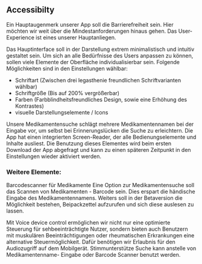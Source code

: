 ## Accessibilty

Ein Hauptaugenmerk unserer App soll die Barrierefreiheit sein. Hier möchten wir weit über die Mindestanforderungen hinaus gehen. Das User-Experience ist eines unserer Hauptanliegen.


Das Hauptinterface soll in der Darstellung extrem minimalistisch und intuitiv gestaltet sein. Um sich an alle Bedürfnisse des Users anpassen zu können, sollen viele Elemente der Oberfläche individualisierbar sein. 
Folgende Möglichkeiten sind in den Einstellungen wählbar:
- Schriftart (Zwischen drei legasthenie freundlichen Schriftvarianten wählbar)
- Schriftgröße (Bis auf 200% vergrößerbar)
- Farben (Farbblindheitsfreundliches Design, sowie eine Erhöhung des Kontrastes)
- visuelle Darstellungselemente / Icons

Unsere Medikamentensuche schlägt mehrere Medikamentennamen bei der Eingabe vor, um selbst bei Erinnerungslücken die Suche zu erleichtern. Die App hat einen integrierten Screen-Reader, der alle Bedienungselemente und Inhalte ausliest. Die Benutzung dieses Elementes wird beim ersten Download der App abgefragt und kann zu einen späteren Zeitpunkt in den Einstellungen wieder aktiviert werden.

### Weitere Elemente:

Barcodescanner für Medikamente
Eine Option zur Medikamentensuche soll das Scannen von Medikamenten - Barcode sein. Dies erspart die händische Eingabe des Medikamentennamens. Weiters soll in der Betaversion die Möglichkeit bestehen, Beipackzettel aufzurufen und sich diese auslesen zu lassen. 

Mit Voice device control ermöglichen wir nicht nur eine optimierte Steuerung für sehbeeinträchtigte Nutzer,
sondern bieten auch Benutzern mit muskulären Beeinträchtigungen oder rheumatischen Erkrankungen eine alternative Steuermöglichkeit. Dafür benötigen wir Erlaubnis für den Audiozugriff auf dem Mobilgerät. Stimmunterstütze Suche kann anstelle von Medikamentenname- Eingabe oder Barcode Scanner benutzt werden.



